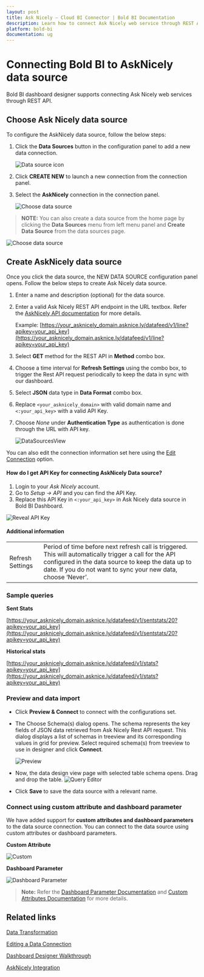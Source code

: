 ```yaml
---
layout: post
title: Ask Nicely – Cloud BI Connector | Bold BI Documentation
description: Learn how to connect Ask Nicely web service through REST API endpoint with Bold BI Cloud and create data source for widget configuration.
platform: bold-bi
documentation: ug
---
```


# Connecting Bold BI to AskNicely data source
Bold BI dashboard designer supports connecting Ask Nicely web services through REST API. 

## Choose Ask Nicely data source
To configure the AskNicely data source, follow the below steps:
1. Click the **Data Sources** button in the configuration panel to add a new data connection.

   ![Data source icon](/static/assets/working-with-datasource/data-connectors/images/common/DataSourcesIcon.png)

2. Click **CREATE NEW** to launch a new connection from the connection panel.
3. Select the **AskNicely** connection in the connection panel.

   ![Choose data source](/static/assets/working-with-datasource/data-connectors/images/ask-nicely/ChooseDS.png)

> **NOTE:**  You can also create a data source from the home page by clicking the **Data Sources** menu from left menu panel and **Create Data Source** from the data sources page.

   ![Choose data source](/static/assets/working-with-datasource/data-connectors/images/ask-nicely/ChooseDS_server.png)

## Create AskNicely data source
Once you click the data source, the NEW DATA SOURCE configuration panel opens. Follow the below steps to create Ask Nicely data source.
1. Enter a name and description (optional) for the data source.
2. Enter a valid Ask Nicely REST API endpoint in the URL textbox. Refer the [AskNicely API documentation](https://asknicely.asknice.ly/help/apidocs) for more details.

    Example: [https://your_asknicely_domain.asknice.ly/datafeed/v1/line?apikey=your_api_key](https://your_asknicely_domain.asknice.ly/datafeed/v1/line?apikey=your_api_key)

3. Select **GET** method for the REST API in **Method** combo box.
4. Choose a time interval for **Refresh Settings** using the combo box, to trigger the Rest API request periodically to keep the data in sync with our dashboard.  
5. Select **JSON** data type in **Data Format** combo box.
6. Replace `<your_asknicely_domain>` with valid domain name and `<:your_api_key>` with a valid API Key.
7. Choose *None* under **Authentication Type** as authentication is done through the URL with API key.

    ![DataSourcesView](/static/assets/working-with-datasource/data-connectors/images/ask-nicely/DataSourcesView.png)

You can also edit the connection information set here using the [Edit Connection](https://help.syncfusion.com/bold-bi/editing-a-data-connection) option.

#### How do I get API Key for connecting AskNicely Data source?
1. Login to your *Ask Nicely* account.
2. Go to *Setup -> API* and you can find the API Key.
3. Replace this API Key in `<:your_api_key>` in Ask Nicely data source in Bold BI Dashboard.

![Reveal API Key](/static/assets/working-with-datasource/data-connectors/images/ask-nicely/APIKey.png)


#### Additional information
<table width="600">
<tr>
<td>
Refresh Settings
</td>
<td>
Period of time before next refresh call is triggered. This will automatically trigger a call for the API configured in the data source to keep the data up to date. If you do not want to sync your new data, choose ‘Never’.
</td>
</tr>
</table>

### Sample queries

**Sent Stats**

[https://your_asknicely_domain.asknice.ly/datafeed/v1/sentstats/20?apikey=your_api_key](https://your_asknicely_domain.asknice.ly/datafeed/v1/sentstats/20?apikey=your_api_key)

**Historical stats**

[https://your_asknicely_domain.asknice.ly/datafeed/v1/stats?apikey=your_api_key](https://your_asknicely_domain.asknice.ly/datafeed/v1/stats?apikey=your_api_key)

### Preview and data import
* Click **Preview & Connect** to connect with the configurations set.
* The Choose Schema(s) dialog opens. The schema represents the key fields of JSON data retrieved from Ask Nicely Rest API request. This dialog displays a list of schemas in treeview and its corresponding values in grid for preview. Select required schema(s) from treeview to use in designer and click **Connect**.

   ![Preview](/static/assets/working-with-datasource/data-connectors/images/common/Preview.png)

* Now, the data design view page with selected table schema opens. Drag and drop the table.
   ![Query Editor](/static/assets/working-with-datasource/data-connectors/images/common/QueryEditor.png)

* Click **Save** to save the data source with a relevant name.

### Connect using custom attribute and dashboard parameter

We have added support for **custom attributes and dashboard parameters** to the data source connection. You can connect to the data source using custom attributes or dashboard parameters.

**Custom Attribute**

![Custom](/static/assets/working-with-datasource/data-connectors/images/ask-nicely/Custom.png)

**Dashboard Parameter**

![Dashboard Parameter](/static/assets/working-with-datasource/data-connectors/images/ask-nicely/Dashboardparameter.png)

>**Note:** Refer the [Dashboard Parameter Documentation](https://help.boldbi.com/working-with-data-sources/dashboard-parameter/) and [Custom Attributes Documentation](https://help.boldbi.com/working-with-data-sources/configuring-custom-attribute/) for more details.

## Related links
[Data Transformation](/working-with-data-sources/data-modeling/joining-table/)

[Editing a Data Connection](/working-with-data-sources/editing-a-data-connection/)   

[Dashboard Designer Walkthrough](/getting-started/creating-dashboard/)

[AskNicely Integration](https://www.boldbi.com/integrations/asknicely)


  
































